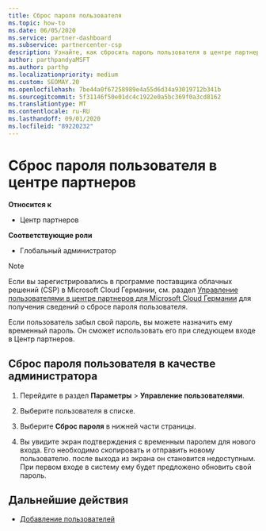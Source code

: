 ```yaml
---
title: Сброс пароля пользователя
ms.topic: how-to
ms.date: 06/05/2020
ms.service: partner-dashboard
ms.subservice: partnercenter-csp
description: Узнайте, как сбросить пароль пользователя в центре партнеров. Пользователи получат временный пароль при следующем входе в центр партнеров.
author: parthpandyaMSFT
ms.author: parthp
ms.localizationpriority: medium
ms.custom: SEOMAY.20
ms.openlocfilehash: 7be44a0f67258989e4a55d6d34a93019712b341b
ms.sourcegitcommit: 5f31146f50e01dc4c1922e0a5bc369f0a3cd8162
ms.translationtype: MT
ms.contentlocale: ru-RU
ms.lasthandoff: 09/01/2020
ms.locfileid: "89220232"
---
```

# <a name="reset-a-users-password-in-partner-center"></a>Сброс пароля пользователя в центре партнеров

**Относится к**

- Центр партнеров
 
**Соответствующие роли**

- Глобальный администратор

> [!NOTE]  
> Если вы зарегистрировались в программе поставщика облачных решений (CSP) в Microsoft Cloud Германии, см. раздел [Управление пользователями в центре партнеров для Microsoft Cloud Германии](user-management-in-partner-center-for-microsoft-cloud-germany.md) для получения сведений о сбросе пароля пользователя.

Если пользователь забыл свой пароль, вы можете назначить ему временный пароль. Он сможет использовать его при следующем входе в Центр партнеров.

## <a name="reset-a-user-password-as-an-admin"></a>Сброс пароля пользователя в качестве администратора

1. Перейдите в раздел **Параметры** &gt; **Управление пользователями**.

2. Выберите пользователя в списке.

3. Выберите **Сброс пароля** в нижней части страницы.

4. Вы увидите экран подтверждения с временным паролем для нового входа. Его необходимо скопировать и отправить новому пользователю. после выхода из экрана он становится недоступным. При первом входе в систему ему будет предложено обновить свой пароль.

## <a name="next-steps"></a>Дальнейшие действия

- [Добавление пользователей](create-user-accounts-and-set-permissions.md)